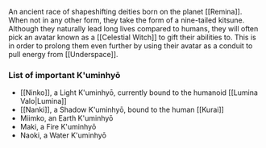 An ancient race of shapeshifting deities born on the planet [[Remina]]. When not in any other form, they take the form of a nine-tailed kitsune. Although they naturally lead long lives compared to humans, they will often pick an avatar known as a [[Celestial Witch]] to gift their abilities to. This is in order to prolong them even further by using their avatar as a conduit to pull energy from [[Underspace]].

### List of important K'uminhyō

* [[Ninko]], a Light K'uminhyō, currently bound to the humanoid [[Lumina Valo|Lumina]]
* [[Nanki]], a Shadow K'uminhyō, bound to the human [[Kurai]]
* Miimko, an Earth K'uminhyō
* Maki, a Fire K'uminhyō
* Naoki, a Water K'uminhyō
